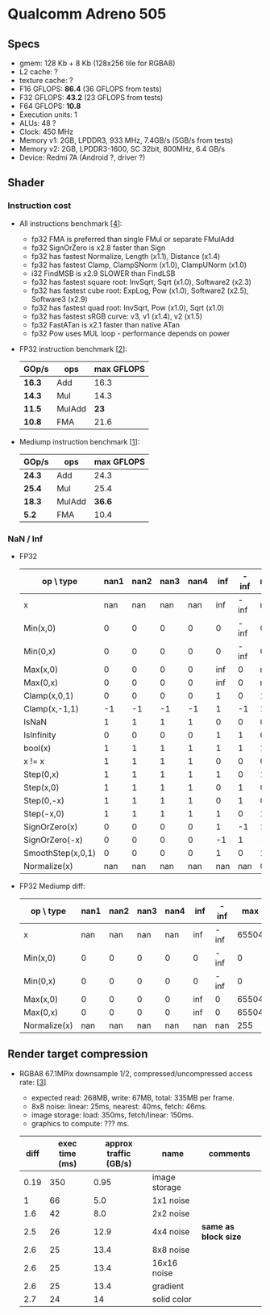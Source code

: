 
# Qualcomm Adreno 505

## Specs

* gmem: 128 Kb + 8 Kb (128x256 tile for RGBA8)
* L2 cache: ?
* texture cache: ?
* F16 GFLOPS: **86.4** (36 GFLOPS from tests)
* F32 GFLOPS: **43.2** (23 GFLOPS from tests)
* F64 GFLOPS: **10.8**
* Execution units: 1
* ALUs: 48 ?
* Clock: 450 MHz
* Memory v1: 2GB, LPDDR3, 933 MHz, 7.4GB/s (5GB/s from tests)
* Memory v2: 2GB, LPDDR3-1600, SC 32bit, 800MHz, 6.4 GB/s
* Device: Redmi 7A (Android ?, driver ?)


## Shader

### Instruction cost

* All instructions benchmark [[4](../GPU_Benchmarks.md#4-Shader-instruction-benchmark)]:
	* fp32 FMA is preferred than single FMul or separate FMulAdd
	* fp32 SignOrZero is x2.8 faster than Sign
	* fp32 has fastest Normalize,  Length (x1.1),  Distance (x1.4)
	* fp32 has fastest Clamp,  ClampSNorm (x1.0),  ClampUNorm (x1.0)
	* i32 FindMSB is x2.9 SLOWER than FindLSB
	* fp32 has fastest square root: InvSqrt,  Sqrt (x1.0),  Software2 (x2.3)
	* fp32 has fastest cube root: ExpLog,  Pow (x1.0),  Software2 (x2.5),  Software3 (x2.9)
	* fp32 has fastest quad root: InvSqrt,  Pow (x1.0), Sqrt (x1.0)
	* fp32 has fastest sRGB curve: v3,  v1 (x1.4),  v2 (x1.5)
	* fp32 FastATan is x2.1 faster than native ATan
	* fp32 Pow uses MUL loop - performance depends on power

* FP32 instruction benchmark [[2](../GPU_Benchmarks.md#2-fp32-instruction-performance)]:

	| GOp/s | ops | max GFLOPS |
	|---|---|---|
	| **16.3** | Add    | 16.3   |
	| **14.3** | Mul    | 14.3   |
	| **11.5** | MulAdd | **23** |
	| **10.8** | FMA    | 21.6   |

* Mediump instruction benchmark [[1](../GPU_Benchmarks.md#1-fp16-instruction-performance)]:

	| GOp/s | ops | max GFLOPS |
	|---|---|---|
	| **24.3** | Add    | 24.3     |
	| **25.4** | Mul    | 25.4     |
	| **18.3** | MulAdd | **36.6** |
	| **5.2**  | FMA    | 10.4     |

### NaN / Inf

* FP32

	| op \ type | nan1 | nan2 | nan3 | nan4 | inf | -inf | max | -max |
	|---|---|---|---|---|---|---|---|---|
	| x | nan | nan | nan | nan | inf | -inf | max | -max |
	| Min(x,0) | 0 | 0 | 0 | 0 | 0 | -inf | 0 | -max |
	| Min(0,x) | 0 | 0 | 0 | 0 | 0 | -inf | 0 | -max |
	| Max(x,0) | 0 | 0 | 0 | 0 | inf | 0 | max | 0 |
	| Max(0,x) | 0 | 0 | 0 | 0 | inf | 0 | max | 0 |
	| Clamp(x,0,1) | 0 | 0 | 0 | 0 | 1 | 0 | 1 | 0 |
	| Clamp(x,-1,1) | -1 | -1 | -1 | -1 | 1 | -1 | 1 | -1 |
	| IsNaN | 1 | 1 | 1 | 1 | 0 | 0 | 0 | 0 |
	| IsInfinity | 0 | 0 | 0 | 0 | 1 | 1 | 0 | 0 |
	| bool(x) | 1 | 1 | 1 | 1 | 1 | 1 | 1 | 1 |
	| x != x | 1 | 1 | 1 | 1 | 0 | 0 | 0 | 0 |
	| Step(0,x) | 1 | 1 | 1 | 1 | 1 | 0 | 1 | 0 |
	| Step(x,0) | 1 | 1 | 1 | 1 | 0 | 1 | 0 | 1 |
	| Step(0,-x) | 1 | 1 | 1 | 1 | 0 | 1 | 0 | 1 |
	| Step(-x,0) | 1 | 1 | 1 | 1 | 1 | 0 | 1 | 0 |
	| SignOrZero(x) | 0 | 0 | 0 | 0 | 1 | -1 | 1 | -1 |
	| SignOrZero(-x) | 0 | 0 | 0 | 0 | -1 | 1 | -1 | 1 |
	| SmoothStep(x,0,1) | 0 | 0 | 0 | 0 | 1 | 0 | 1 | 0 |
	| Normalize(x) | nan | nan | nan | nan | nan | nan | 0 | -0 |

* FP32 Mediump diff:

	| op \ type | nan1 | nan2 | nan3 | nan4 | inf | -inf | max | -max |
	|---|---|---|---|---|---|---|---|---|
	| x | nan | nan | nan | nan | inf | -inf | 65504 | -65504 |
	| Min(x,0) | 0 | 0 | 0 | 0 | 0 | -inf | 0 | -65504 |
	| Min(0,x) | 0 | 0 | 0 | 0 | 0 | -inf | 0 | -65504 |
	| Max(x,0) | 0 | 0 | 0 | 0 | inf | 0 | 65504 | 0 |
	| Max(0,x) | 0 | 0 | 0 | 0 | inf | 0 | 65504 | 0 |
	| Normalize(x) | nan | nan | nan | nan | nan | nan | 255 | -255 |


## Render target compression

* RGBA8 67.1MPix downsample 1/2, compressed/uncompressed access rate: [[3](../GPU_Benchmarks.md#3-Render-target-compression)]
	- expected read: 268MB, write: 67MB, total: 335MB per frame.
	- 8x8 noise: linear: 25ms, nearest: 40ms, fetch: 46ms.
	- image storage: load: 350ms, fetch/linear: 150ms.
	- graphics to compute: ??? ms.

	| diff | exec time (ms) | approx traffic (GB/s) | name | comments |
	|---|---|---|------|----|
	| 0.19 | 350 | 0.95 | image storage | |
	| 1    | 66  | 5.0  | 1x1 noise     | |
	| 1.6  | 42  | 8.0  | 2x2 noise     | |
	| 2.5  | 26  | 12.9 | 4x4 noise     | **same as block size** |
	| 2.6  | 25  | 13.4 | 8x8 noise     | |
	| 2.6  | 25  | 13.4 | 16x16 noise   | |
	| 2.6  | 25  | 13.4 | gradient      | |
	| 2.7  | 24  | 14   | solid color   | |

